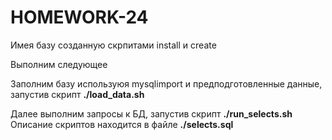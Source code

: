 # HOMEWORK-24

Имея базу созданную скрпитами install и create

Выполним следующее

Заполним базу используюя mysqlimport и предподготовленные данные, запустив скрипт __./load_data.sh__

Далее выполним запросы к БД, запустив скрипт __./run_selects.sh__
Описание скриптов находится в файле __./selects.sql__
